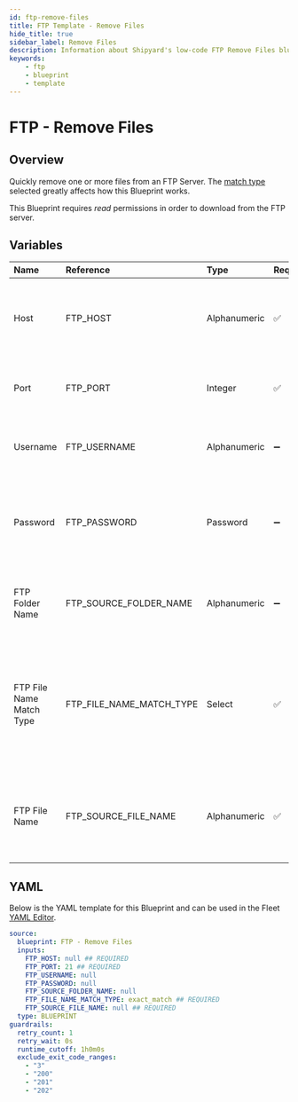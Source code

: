 ```yaml
---
id: ftp-remove-files
title: FTP Template - Remove Files
hide_title: true
sidebar_label: Remove Files
description: Information about Shipyard's low-code FTP Remove Files blueprint. Quickly remove one or more files from an FTP Server.  
keywords:
    - ftp
    - blueprint
    - template
---
```


# FTP - Remove Files

## Overview
Quickly remove one or more files from an FTP Server. The [match type](https://www.shipyardapp.com/docs/reference/blueprint-library/match-type/) selected greatly affects how this Blueprint works.

This Blueprint requires _read_ permissions in order to download from the FTP server.

## Variables

| Name | Reference | Type | Required | Default | Options | Description |
|:-----|:----------|:-----|:---------|:--------|:--------|:------------|
| Host | FTP_HOST  | Alphanumeric |:white_check_mark: | - | - | The domain or the IP address of the FTP Server you want to connect to. |
| Port | FTP_PORT  | Integer |:white_check_mark: | `"21"` | - | Number for the port to connect to. `21` is used by default. |
| Username | FTP_USERNAME  | Alphanumeric |:heavy_minus_sign: | - | - | Value of the configured username in the FTP server. |
| Password | FTP_PASSWORD  | Password |:heavy_minus_sign: | - | - | Value of the configured password associated to the username on the FTP server. |
| FTP Folder Name | FTP_SOURCE_FOLDER_NAME  | Alphanumeric |:heavy_minus_sign: | - | - | Name of the folder where the file is stored in the FTP server. |
| FTP File Name Match Type | FTP_FILE_NAME_MATCH_TYPE  | Select |:white_check_mark: | `exact_match` | Exact Match: `exact_match`<br></br><br></br>Regex Match: `regex_match`<br></br><br></br> | Determines if the text in "FTP File Name" will look for one file with exact match, or multiple files using regex. |
| FTP File Name | FTP_SOURCE_FILE_NAME  | Alphanumeric |:white_check_mark: | - | - | Name of the target file in the FTP server. Can be regex if "Match Type" is set accordingly. |


## YAML
Below is the YAML template for this Blueprint and can be used in the Fleet [YAML Editor](../../reference/fleets/yaml-editor.md).
```yaml
source:
  blueprint: FTP - Remove Files
  inputs:
    FTP_HOST: null ## REQUIRED
    FTP_PORT: 21 ## REQUIRED
    FTP_USERNAME: null 
    FTP_PASSWORD: null 
    FTP_SOURCE_FOLDER_NAME: null 
    FTP_FILE_NAME_MATCH_TYPE: exact_match ## REQUIRED
    FTP_SOURCE_FILE_NAME: null ## REQUIRED
  type: BLUEPRINT
guardrails:
  retry_count: 1
  retry_wait: 0s
  runtime_cutoff: 1h0m0s
  exclude_exit_code_ranges:
    - "3"
    - "200"
    - "201"
    - "202"
```
